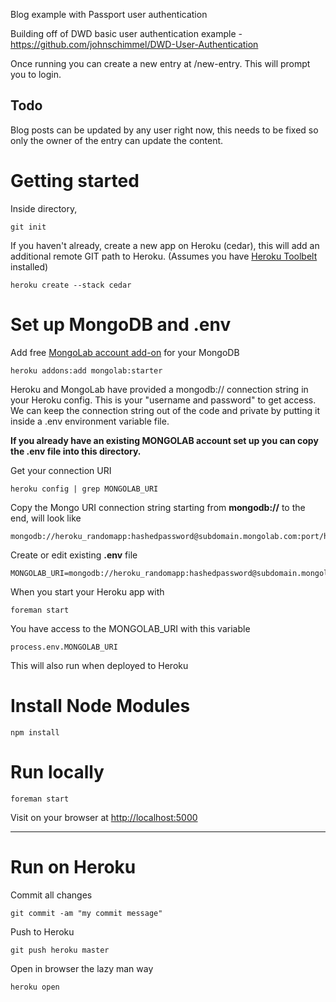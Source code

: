Blog example with Passport user authentication

Building off of DWD basic user authentication example -
https://github.com/johnschimmel/DWD-User-Authentication

Once running you can create a new entry at /new-entry. This will prompt you to login.

## Todo

Blog posts can be updated by any user right now, this needs to be fixed so only the owner of the entry can update the content.

# Getting started

Inside directory, 

    git init

If you haven't already, create a new app on Heroku (cedar), this will add an additional remote GIT path to Heroku. (Assumes you have [Heroku Toolbelt](https://toolbelt.heroku.com/) installed)

	heroku create --stack cedar

# Set up MongoDB and .env

Add free [MongoLab account add-on](https://addons.heroku.com/mongolab) for your MongoDB 

	heroku addons:add mongolab:starter

Heroku and MongoLab have provided a mongodb:// connection string in your Heroku config. This is your "username and password" to get access. We can keep the connection string out of the code and private by putting it inside a .env environment variable file. 

**If you already have an existing MONGOLAB account set up you can copy the .env file into this directory.**

Get your connection URI

	heroku config | grep MONGOLAB_URI

Copy the Mongo URI connection string starting from **mongodb://** to the end, will look like

    mongodb://heroku_randomapp:hashedpassword@subdomain.mongolab.com:port/heroku_randomapp
    
Create or edit existing **.env** file 

    MONGOLAB_URI=mongodb://heroku_randomapp:hashedpassword@subdomain.mongolab.com:port/heroku_randomapp
    
When you start your Heroku app with 

    foreman start
    
You have access to the MONGOLAB_URI with this variable

    process.env.MONGOLAB_URI
    
This will also run when deployed to Heroku

# Install Node Modules

    npm install
    
# Run locally

    foreman start
    
Visit on your browser at [http://localhost:5000](http://localhost:5000)

------- 

# Run on Heroku

Commit all changes

    git commit -am "my commit message"
    
Push to Heroku

    git push heroku master
    
Open in browser the lazy man way

    heroku open
    
